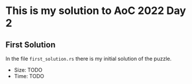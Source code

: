 # This is my solution to AoC 2022 Day 2

## First Solution

In the file `first_solution.rs` there is my initial solution of the puzzle.

- Size: TODO
- Time: TODO
